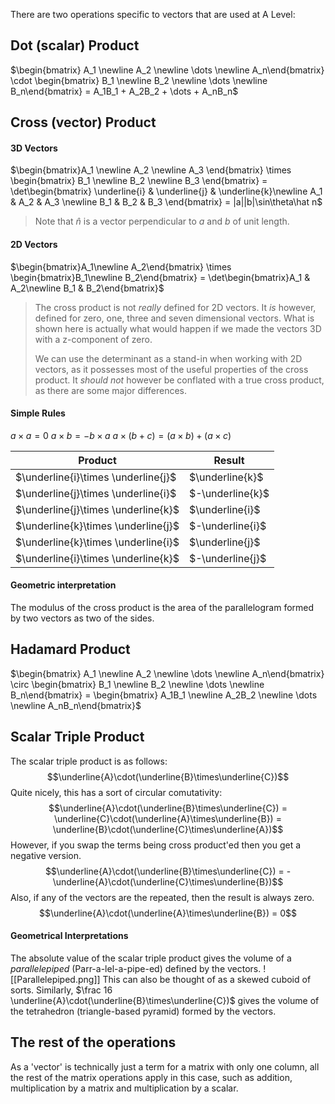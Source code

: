 There are two operations specific to vectors that are used at A Level:
## Dot (scalar) Product
$\begin{bmatrix} A_1 \newline A_2 \newline \dots \newline A_n\end{bmatrix} \cdot \begin{bmatrix} B_1 \newline B_2 \newline \dots \newline B_n\end{bmatrix} = A_1B_1 + A_2B_2 + \dots + A_nB_n$ 
## Cross (vector) Product 
#### 3D Vectors
$\begin{bmatrix}A_1 \newline A_2 \newline A_3 \end{bmatrix} \times \begin{bmatrix} B_1 \newline B_2 \newline B_3 \end{bmatrix} = \det\begin{bmatrix} \underline{i} & \underline{j} & \underline{k}\newline A_1 & A_2 & A_3 \newline B_1 & B_2 & B_3 \end{bmatrix} = |a||b|\sin\theta\hat n$ 

> Note that $\hat n$ is a vector perpendicular to $a$ and $b$ of unit length.
#### 2D Vectors
$\begin{bmatrix}A_1\newline A_2\end{bmatrix} \times \begin{bmatrix}B_1\newline B_2\end{bmatrix} = \det\begin{bmatrix}A_1 & A_2\newline B_1 & B_2\end{bmatrix}$

 > The cross product is not *really* defined for 2D vectors. It *is* however, defined for zero, one, three and seven dimensional vectors. What is shown here is actually what would happen if we made the vectors 3D with a z-component of zero.
 > 
 > We can use the determinant as a stand-in when working with 2D vectors, as it possesses most of the useful properties of the cross product. It *should not* however be conflated with a true cross product, as there are some major differences.

#### Simple Rules
$a\times a = 0$
$a\times b = -b\times a$
$a\times(b + c) = (a\times b) + (a\times c)$

| Product     | Result |
| ----------- | ------ |
| $\underline{i}\times \underline{j}$ | $\underline{k}$    |
| $\underline{j}\times \underline{i}$ | $-\underline{k}$   |
| $\underline{j}\times \underline{k}$ | $\underline{i}$    |
| $\underline{k}\times \underline{j}$ | $-\underline{i}$   |
| $\underline{k}\times \underline{i}$ | $\underline{j}$    |
| $\underline{i}\times \underline{k}$ | $-\underline{j}$       |

#### Geometric interpretation
The modulus of the cross product is the area of the parallelogram formed by two vectors as two of the sides.
## Hadamard Product

$\begin{bmatrix} A_1 \newline A_2 \newline \dots \newline A_n\end{bmatrix} \circ \begin{bmatrix} B_1 \newline B_2 \newline \dots \newline B_n\end{bmatrix} = \begin{bmatrix} A_1B_1 \newline A_2B_2 \newline \dots \newline A_nB_n\end{bmatrix}$ 
## Scalar Triple Product
The scalar triple product is as follows:
$$\underline{A}\cdot(\underline{B}\times\underline{C})$$
Quite nicely, this has a sort of circular comutativity:
$$\underline{A}\cdot(\underline{B}\times\underline{C}) = \underline{C}\cdot(\underline{A}\times\underline{B}) = \underline{B}\cdot(\underline{C}\times\underline{A})$$
However, if you swap the terms being cross product'ed then you get a negative version.
$$\underline{A}\cdot(\underline{B}\times\underline{C}) = - \underline{A}\cdot(\underline{C}\times\underline{B})$$
Also, if any of the vectors are the repeated, then the result is always zero.
$$\underline{A}\cdot(\underline{A}\times\underline{B}) = 0$$
#### Geometrical Interpretations
The absolute value of the scalar triple product gives the volume of a *parallelepiped* (Parr-a-lel-a-pipe-ed) defined by the vectors.
![[Parallelepiped.png]]
This can also be thought of as a skewed cuboid of sorts.
Similarly, $\frac 16 \underline{A}\cdot(\underline{B}\times\underline{C})$ gives the volume of the tetrahedron (triangle-based pyramid) formed by the vectors. 
## The rest of the operations
As a 'vector' is technically just a term for a matrix with only one column, all the rest of the matrix operations apply in this case, such as addition, multiplication by a matrix and multiplication by a scalar.